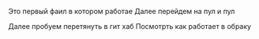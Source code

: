 Это первый фаил в котором работае
Далее перейдем на пул и пул

Далее пробуем перетянуть в гит хаб
Посмотрть как работает в обраку


